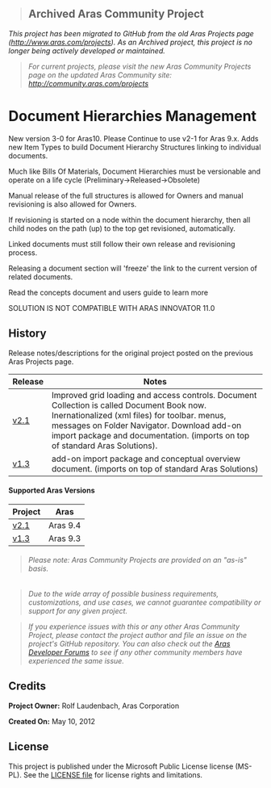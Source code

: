 >## Archived Aras Community Project
*This project has been migrated to GitHub from the old Aras Projects page (http://www.aras.com/projects). As an Archived project, this project is no longer being actively developed or maintained.*

>*For current projects, please visit the new Aras Community Projects page on the updated Aras Community site: http://community.aras.com/projects*

# Document Hierarchies Management

New version 3-0 for Aras10. Please Continue to use v2-1 for Aras 9.x. Adds new Item Types to build Document Hierarchy Structures linking to individual documents.

Much like Bills Of Materials, Document Hierarchies must be versionable and operate on a life cycle (Preliminary->Released->Obsolete)

Manual release of the full structures is allowed for Owners and manual revisioning is also allowed for Owners.

If revisioning is started on a node within the document hierarchy, then all child nodes on the path (up) to the top get revisioned, automatically.

Linked documents must still follow their own release and revisioning process.

Releasing a document section will 'freeze' the link to the current version of related documents.

Read the concepts document and users guide to learn more

SOLUTION IS NOT COMPATIBLE WITH ARAS INNOVATOR 11.0

## History

Release notes/descriptions for the original project posted on the previous Aras Projects page.

Release | Notes
--------|--------
[v2.1](https://github.com/ArasLabs/doc-hierarchy-management/releases/tag/v2.1) | Improved grid loading and access controls. Document Collection is called Document Book now. Inernationalized (xml files) for toolbar. menus, messages on Folder Navigator. Download add-on import package and documentation. (imports on top of standard Aras Solutions).
[v1.3](https://github.com/ArasLabs/doc-hierarchy-management/releases/tag/v1.3) | add-on import package and conceptual overview document. (imports on top of standard Aras Solutions)

#### Supported Aras Versions

Project | Aras
--------|------
[v2.1](https://github.com/ArasLabs/doc-hierarchy-management/releases/tag/v2.1) | Aras 9.4
[v1.3](https://github.com/ArasLabs/doc-hierarchy-management/releases/tag/v1.3) | Aras 9.3

> ###### *Please note: Aras Community Projects are provided on an "as-is" basis.*

>*Due to the wide array of possible business requirements, customizations, and use cases, we cannot guarantee compatibility or support for any given project.*

>*If you experience issues with this or any other Aras Community Project, please contact the project author and file an issue on the project's GitHub repository. You can also check out the [Aras Developer Forums](http://community.aras.com/forums/) to see if any other community members have experienced the same issue.*

## Credits

**Project Owner:** Rolf Laudenbach, Aras Corporation

**Created On:** May 10, 2012

## License

This project is published under the Microsoft Public License license (MS-PL). See the [LICENSE file](./LICENSE.md) for license rights and limitations.
